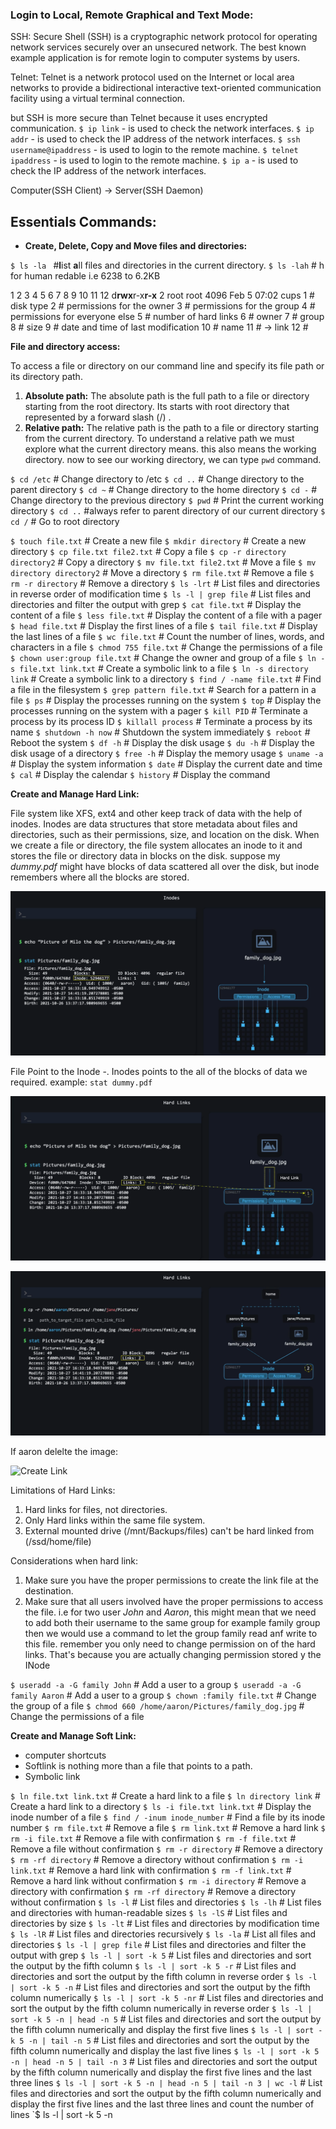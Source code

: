 ### Login to Local, Remote Graphical and Text Mode:

SSH: Secure Shell (SSH) is a cryptographic network protocol for operating network services securely over an unsecured network. The best known example application is for remote login to computer systems by users.

Telnet: Telnet is a network protocol used on the Internet or local area networks to provide a bidirectional interactive text-oriented communication facility using a virtual terminal connection.

but SSH is more secure than Telnet because it uses encrypted communication.
`$ ip link` - is used to check the network interfaces.
`$ ip addr` - is used to check the IP address of the network interfaces.
`$ ssh username@ipaddress` - is used to login to the remote machine.
`$ telnet ipaddress` - is used to login to the remote machine.
`$ ip a` - is used to check the IP address of the network interfaces.

Computer(SSH Client) -> Server(SSH Daemon)

## Essentials Commands:
* **Create, Delete, Copy and Move files and directories:**

`$ ls -la `  #**l**ist **a**ll files and directories in the current directory.
`$ ls -lah` # h for human redable i.e 6238 to 6.2KB

1  2     3    4     5  6                 7                    8    9  10  11   12 
d**rwx**r-x**r-x**  2 root              root                 4096 Feb  5 07:02 cups
1 # disk type
2 # permissions for the owner
3 # permissions for the group
4 # permissions for everyone else
5 # number of hard links
6 # owner
7 # group
8 # size
9 # date and time of last modification
10 # name
11 # -> link
12 # 

**File and directory access:**

To access a file or directory on our command line and specify its file path or its directory path. 
1. **Absolute path:** The absolute path is the full path to a file or directory starting from the root directory. Its starts with root directory that represented by a forward slash (/) .
2. **Relative path:** The relative path is the path to a file or directory starting from the current directory. 
To understand a relative path we must explore what the current directory means. this also means the working directory.
now to see our working directory, we can type `pwd` command. 


`$ cd /etc` # Change directory to /etc
`$ cd ..` # Change directory to the parent directory
`$ cd ~` # Change directory to the home directory
`$ cd -` # Change directory to the previous directory
`$ pwd` # Print the current working directory
`$ cd ..` #always refer to parent directory of our current directory
`$ cd /` # Go to root directory

`$ touch file.txt` # Create a new file
`$ mkdir directory` # Create a new directory
`$ cp file.txt file2.txt` # Copy a file
`$ cp -r directory directory2` # Copy a directory
`$ mv file.txt file2.txt` # Move a file
`$ mv directory directory2` # Move a directory
`$ rm file.txt` # Remove a file
`$ rm -r directory` # Remove a directory
`$ ls -lrt` # List files and directories in reverse order of modification time
`$ ls -l | grep file` # List files and directories and filter the output with grep
`$ cat file.txt` # Display the content of a file
`$ less file.txt` # Display the content of a file with a pager
`$ head file.txt` # Display the first lines of a file
`$ tail file.txt` # Display the last lines of a file
`$ wc file.txt` # Count the number of lines, words, and characters in a file
`$ chmod 755 file.txt` # Change the permissions of a file
`$ chown user:group file.txt` # Change the owner and group of a file
`$ ln -s file.txt link.txt` # Create a symbolic link to a file
`$ ln -s directory link` # Create a symbolic link to a directory
`$ find / -name file.txt` # Find a file in the filesystem
`$ grep pattern file.txt` # Search for a pattern in a file
`$ ps` # Display the processes running on the system
`$ top` # Display the processes running on the system with a pager
`$ kill PID` # Terminate a process by its process ID
`$ killall process` # Terminate a process by its name
`$ shutdown -h now` # Shutdown the system immediately
`$ reboot` # Reboot the system
`$ df -h` # Display the disk usage
`$ du -h` # Display the disk usage of a directory
`$ free -h` # Display the memory usage
`$ uname -a` # Display the system information
`$ date` # Display the current date and time
`$ cal` # Display the calendar
`$ history` # Display the command



**Create and Manage Hard Link:**

File system like XFS, ext4 and other keep track of data with the help of inodes.
Inodes are data structures that store metadata about files and directories, such as their permissions, size, and location on the disk.
When we create a file or directory, the file system allocates an inode to it and stores the file or directory data in blocks on the disk.
suppose my *dummy.pdf* might have blocks of data scattered all over the disk, but inode remembers where all the blocks are stored.

![Create Link](essential-comman-image/inodes.png) <br>

File Point to the Inode -. Inodes points to the all of the blocks of data we required.
example: `stat dummy.pdf` 

![Create Link](essential-comman-image/links.png) <br>

![Create Link](essential-comman-image/hard-links.png) <br>

If aaron delelte the image:

![Create Link](essential-comman-image/one-side-hard-link-deletepng) <br>

Limitations of Hard Links:
1. Hard links for files, not directories.
2. Only Hard links within the same file system.
3. External mounted drive (/mnt/Backups/files) can't be hard linked from (/ssd/home/file)

Considerations when hard link:
1. Make sure you have the proper permissions to create the link file at the destination.
2. Make sure that all users involved have the proper permissions to access the file.
i.e for two user *John* and *Aaron*, this might mean that we need to add both their username to the same group for example family group then we would use a command to let the group family read anf write to this file.
remember you only need to change permission on of the hard links. That's because you are actually changing permission stored y the INode

`$ useradd -a -G family John` # Add a user to a group
`$ useradd -a -G family Aaron` # Add a user to a group
`$ chown :family file.txt` # Change the group of a file
`$ chmod 660 /home/aaron/Pictures/family_dog.jpg` # Change the permissions of a file


**Create and Manage Soft Link:**
* computer shortcuts
* Softlink is nothing more than a file that points to a path.
* Symbolic link



`$ ln file.txt link.txt` # Create a hard link to a file
`$ ln directory link` # Create a hard link to a directory
`$ ls -i file.txt link.txt` # Display the inode number of a file
`$ find / -inum inode_number` # Find a file by its inode number
`$ rm file.txt` # Remove a file
`$ rm link.txt` # Remove a hard link
`$ rm -i file.txt` # Remove a file with confirmation
`$ rm -f file.txt` # Remove a file without confirmation
`$ rm -r directory` # Remove a directory
`$ rm -rf directory` # Remove a directory without confirmation
`$ rm -i link.txt` # Remove a hard link with confirmation
`$ rm -f link.txt` # Remove a hard link without confirmation
`$ rm -i directory` # Remove a directory with confirmation
`$ rm -rf directory` # Remove a directory without confirmation
`$ ls -l` # List files and directories
`$ ls -lh` # List files and directories with human-readable sizes
`$ ls -lS` # List files and directories by size
`$ ls -lt` # List files and directories by modification time
`$ ls -lR` # List files and directories recursively
`$ ls -la` # List all files and directories
`$ ls -l | grep file` # List files and directories and filter the output with grep
`$ ls -l | sort -k 5` # List files and directories and sort the output by the fifth column
`$ ls -l | sort -k 5 -r` # List files and directories and sort the output by the fifth column in reverse order
`$ ls -l | sort -k 5 -n` # List files and directories and sort the output by the fifth column numerically
`$ ls -l | sort -k 5 -nr` # List files and directories and sort the output by the fifth column numerically in reverse order
`$ ls -l | sort -k 5 -n | head -n 5` # List files and directories and sort the output by the fifth column numerically and display the first five lines
`$ ls -l | sort -k 5 -n | tail -n 5` # List files and directories and sort the output by the fifth column numerically and display the last five lines
`$ ls -l | sort -k 5 -n | head -n 5 | tail -n 3` # List files and directories and sort the output by the fifth column numerically and display the first five lines and the last three lines
`$ ls -l | sort -k 5 -n | head -n 5 | tail -n 3 | wc -l` # List files and directories and sort the output by the fifth column numerically and display the first five lines and the last three lines and count the number of lines
`$ ls -l | sort -k 5 -n